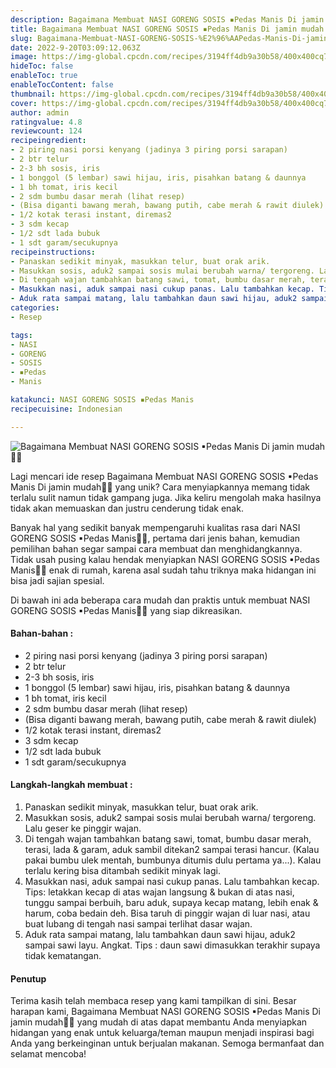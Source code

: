 ```yaml
---
description: Bagaimana Membuat NASI GORENG SOSIS ▪Pedas Manis Di jamin mudah"
title: Bagaimana Membuat NASI GORENG SOSIS ▪Pedas Manis Di jamin mudah
slug: Bagaimana-Membuat-NASI-GORENG-SOSIS-%E2%96%AAPedas-Manis-Di-jamin-mudah
date: 2022-9-20T03:09:12.063Z
image: https://img-global.cpcdn.com/recipes/3194ff4db9a30b58/400x400cq70/photo.jpg
hideToc: false
enableToc: true
enableTocContent: false
thumbnail: https://img-global.cpcdn.com/recipes/3194ff4db9a30b58/400x400cq70/photo.jpg
cover: https://img-global.cpcdn.com/recipes/3194ff4db9a30b58/400x400cq70/photo.jpg
author: admin
ratingvalue: 4.8
reviewcount: 124
recipeingredient:
- 2 piring nasi porsi kenyang (jadinya 3 piring porsi sarapan)
- 2 btr telur
- 2-3 bh sosis, iris
- 1 bonggol (5 lembar) sawi hijau, iris, pisahkan batang & daunnya
- 1 bh tomat, iris kecil
- 2 sdm bumbu dasar merah (lihat resep)
- (Bisa diganti bawang merah, bawang putih, cabe merah & rawit diulek)
- 1/2 kotak terasi instant, diremas2
- 3 sdm kecap
- 1/2 sdt lada bubuk
- 1 sdt garam/secukupnya
recipeinstructions:
- Panaskan sedikit minyak, masukkan telur, buat orak arik.
- Masukkan sosis, aduk2 sampai sosis mulai berubah warna/ tergoreng. Lalu geser ke pinggir wajan.
- Di tengah wajan tambahkan batang sawi, tomat, bumbu dasar merah, terasi, lada & garam, aduk sambil ditekan2 sampai terasi hancur. (Kalau pakai bumbu ulek mentah, bumbunya ditumis dulu pertama ya...). Kalau terlalu kering bisa ditambah sedikit minyak lagi.
- Masukkan nasi, aduk sampai nasi cukup panas. Lalu tambahkan kecap. Tips: letakkan kecap di atas wajan langsung & bukan di atas nasi, tunggu sampai berbuih, baru aduk, supaya kecap matang, lebih enak & harum, coba bedain deh. Bisa taruh di pinggir wajan di luar nasi, atau buat lubang di tengah nasi sampai terlihat dasar wajan.
- Aduk rata sampai matang, lalu tambahkan daun sawi hijau, aduk2 sampai sawi layu. Angkat. Tips : daun sawi dimasukkan terakhir supaya tidak kematangan.
categories:
- Resep

tags:
- NASI
- GORENG
- SOSIS
- ▪Pedas
- Manis

katakunci: NASI GORENG SOSIS ▪Pedas Manis
recipecuisine: Indonesian

---
```


![Bagaimana Membuat NASI GORENG SOSIS ▪Pedas Manis Di jamin mudah👩‍🍳](https://img-global.cpcdn.com/recipes/3194ff4db9a30b58/400x400cq70/photo.jpg)

Lagi mencari ide resep Bagaimana Membuat NASI GORENG SOSIS ▪Pedas Manis Di jamin mudah👩‍🍳 yang unik? Cara menyiapkannya memang tidak terlalu sulit namun tidak gampang juga. Jika keliru mengolah maka hasilnya tidak akan memuaskan dan justru cenderung tidak enak.

Banyak hal yang sedikit banyak mempengaruhi kualitas rasa dari NASI GORENG SOSIS ▪Pedas Manis👩‍🍳, pertama dari jenis bahan, kemudian pemilihan bahan segar sampai cara membuat dan menghidangkannya. Tidak usah pusing kalau hendak menyiapkan NASI GORENG SOSIS ▪Pedas Manis👩‍🍳 enak di rumah, karena asal sudah tahu triknya maka hidangan ini bisa jadi sajian spesial.

Di bawah ini ada beberapa cara mudah dan praktis untuk membuat NASI GORENG SOSIS ▪Pedas Manis👩‍🍳 yang siap dikreasikan.

<!--inarticleads1-->

#### Bahan-bahan :

- 2 piring nasi porsi kenyang (jadinya 3 piring porsi sarapan)
- 2 btr telur
- 2-3 bh sosis, iris
- 1 bonggol (5 lembar) sawi hijau, iris, pisahkan batang & daunnya
- 1 bh tomat, iris kecil
- 2 sdm bumbu dasar merah (lihat resep)
- (Bisa diganti bawang merah, bawang putih, cabe merah & rawit diulek)
- 1/2 kotak terasi instant, diremas2
- 3 sdm kecap
- 1/2 sdt lada bubuk
- 1 sdt garam/secukupnya

<!--inarticleads2-->

#### Langkah-langkah membuat :

1. Panaskan sedikit minyak, masukkan telur, buat orak arik.
1. Masukkan sosis, aduk2 sampai sosis mulai berubah warna/ tergoreng. Lalu geser ke pinggir wajan.
1. Di tengah wajan tambahkan batang sawi, tomat, bumbu dasar merah, terasi, lada & garam, aduk sambil ditekan2 sampai terasi hancur. (Kalau pakai bumbu ulek mentah, bumbunya ditumis dulu pertama ya...). Kalau terlalu kering bisa ditambah sedikit minyak lagi.
1. Masukkan nasi, aduk sampai nasi cukup panas. Lalu tambahkan kecap. Tips: letakkan kecap di atas wajan langsung & bukan di atas nasi, tunggu sampai berbuih, baru aduk, supaya kecap matang, lebih enak & harum, coba bedain deh. Bisa taruh di pinggir wajan di luar nasi, atau buat lubang di tengah nasi sampai terlihat dasar wajan.
1. Aduk rata sampai matang, lalu tambahkan daun sawi hijau, aduk2 sampai sawi layu. Angkat. Tips : daun sawi dimasukkan terakhir supaya tidak kematangan.

#### Penutup

Terima kasih telah membaca resep yang kami tampilkan di sini. Besar harapan kami, Bagaimana Membuat NASI GORENG SOSIS ▪Pedas Manis Di jamin mudah👩‍🍳 yang mudah di atas dapat membantu Anda menyiapkan hidangan yang enak untuk keluarga/teman maupun menjadi inspirasi bagi Anda yang berkeinginan untuk berjualan makanan. Semoga bermanfaat dan selamat mencoba!